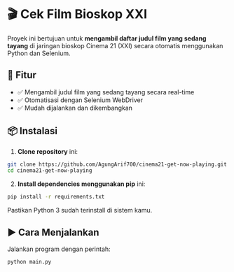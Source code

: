 # 🎬 Cek Film Bioskop XXI

Proyek ini bertujuan untuk **mengambil daftar judul film yang sedang tayang** di jaringan bioskop Cinema 21 (XXI) secara otomatis menggunakan Python dan Selenium.

## 🚀 Fitur

- ✅ Mengambil judul film yang sedang tayang secara real-time
- ✅ Otomatisasi dengan Selenium WebDriver
- ✅ Mudah dijalankan dan dikembangkan

## 📦 Instalasi

1. **Clone repository** ini:

```bash
git clone https://github.com/AgungArif700/cinema21-get-now-playing.git
cd cinema21-get-now-playing
```

2. **Install dependencies menggunakan pip** ini:
```bash
pip install -r requirements.txt
```
Pastikan Python 3 sudah terinstall di sistem kamu.

## ▶️ Cara Menjalankan
Jalankan program dengan perintah:

```bash 
python main.py
```
